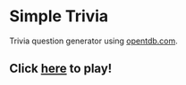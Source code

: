 # Simple Trivia
Trivia question generator using [opentdb.com](https://opentdb.com).

## Click [here](https://midpoint68.github.io/simple-trivia) to play!
